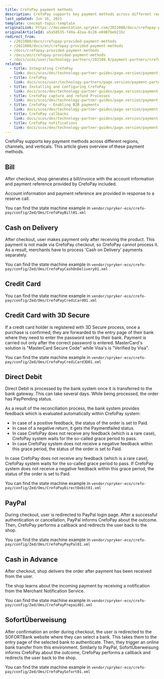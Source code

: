 ```yaml
---
title: CrefoPay payment methods
description: CrefoPay supports key payment methods across different regions, channels, and verticals.- bill, cash on delivery, credit card, direct debit, Paypal, cash in advance, sofort payment
last_updated: Jun 16, 2021
template: concept-topic-template
originalLink: https://documentation.spryker.com/2021080/docs/crefopay-provided-payment-methods
originalArticleId: a5a58535-f49a-42aa-8c26-e6987beb21bc
redirect_from:
  - /2021080/docs/crefopay-provided-payment-methods
  - /2021080/docs/en/crefopay-provided-payment-methods
  - /docs/crefopay-provided-payment-methods
  - /docs/en/crefopay-provided-payment-methods
  - /docs/scos/user/technology-partners/202108.0/payment-partners/crefopay/crefopay-provided-payment-methods.html
related:
  - title: Integrating CrefoPay
    link: docs/scos/dev/technology-partner-guides/page.version/payment-partners/crefopay/integrating-crefopay.html
  - title: CrefoPay
    link: docs/scos/user/technology-partners/page.version/payment-partners/crefopay.html
  - title: Installing and configuring CrefoPay
    link: docs/scos/dev/technology-partner-guides/page.version/payment-partners/crefopay/installing-and-configuring-crefopay.html
  - title: CrefoPay capture and refund Processes
    link: docs/scos/dev/technology-partner-guides/page.version/payment-partners/crefopay/crefopay-capture-and-refund-processes.html
  - title: CrefoPay — Enabling B2B payments
    link: docs/scos/dev/technology-partner-guides/page.version/payment-partners/crefopay/crefopay-enabling-b2b-payments.html
  - title: CrefoPay callbacks
    link: docs/scos/dev/technology-partner-guides/page.version/payment-partners/crefopay/crefopay-callbacks.html
  - title: CrefoPay notifications
    link: docs/scos/dev/technology-partner-guides/page.version/payment-partners/crefopay/crefopay-notifications.html
---
```


CrefoPay supports key payment methods across different regions, channels, and verticals. This article gives overview of these payment methods.

## Bill

After checkout, shop generates a bill/invoice with the account information and payment reference provided by CrefoPay included.

Account information and payment reference are provided in response to a reserve call.

You can find the state machine example  in `vendor/spryker-eco/crefo-pay/config/Zed/Oms/CrefoPayBill01.xml`

## Cash on Delivery

After checkout, user makes payment only after receiving the product. This payment is not made via CrefoPay checkout, so CrefoPay cannot process it. As a result, merchants have to process 'Cash on Delivery' payments separately.

You can find the state machine example in `vendor/spryker-eco/crefo-pay/config/Zed/Oms/CrefoPayCashOnDelivery01.xml`

## Credit Card

You can find the state machine example in `vendor/spryker-eco/crefo-pay/config/Zed/Oms/CrefoPayCrediCard01.xml`

## Credit Card with 3D Secure

If a credit card holder is registered with 3D Secure process, once a purchase is confirmed, they are forwarded to the entry page of their bank where they need to enter the password sent by their bank. Payment is carried out only after the correct password is entered. MasterCard's solution is "MasterCard Secure Code" while Visa's is "Verified by Visa".

You can find the state machine example in `vendor/spryker-eco/crefo-pay/config/Zed/Oms/CrefoPayCrediCard3D01.xml`

## Direct Debit

Direct Debit is processed by the bank system once it is transferred to the bank gateway. This can take several days. While being processed, the order has PayPending status.

As a result of the reconciliation process, the bank system provides feedback which is evaluated automatically within CrefoPay system:

* In case of a positive feedback, the status of the order is set to Paid.
* In case of a negative return, it gets the Paymentfailed status.
* In case CrefoPay does not receive any feedback (which is a rare case), CrefoPay system waits for the so-called grace period to pass.
* In case CrefoPay system does not receive a negative feedback within this grace period, the status of the order is set to Paid.

In case CrefoPay does not receive any feedback (which is a rare case), CrefoPay system waits for the so-called grace period to pass. If CrefoPay system does not receive a negative feedback within this grace period, the status of the order is set to Paid.

You can find the state machine example in `vendor/spryker-eco/crefo-pay/config/Zed/Oms/CrefoPayDirectDebit01.xml`

## PayPal

During checkout, user is redirected to PayPal login page. After a successful authentication or cancellation, PayPal informs CrefoPay about the outcome. Then, CrefoPay performs a callback and redirects the user back to the shop.

You can find the state machine example in `vendor/spryker-eco/crefo-pay/config/Zed/Oms/CrefoPayPayPal01.xml`

## Cash in Advance

After checkout, shop delivers the order after payment has been received from the user.

The shop learns about the incoming payment by receiving a notification from the Merchant Notification Service.

You can find the state machine example in `vendor/spryker-eco/crefo-pay/config/Zed/Oms/CrefoPayPrepaid01.xml`

## SofortÜberweisung

After confirmation an order during checkout, the user is redirected to the SOFORTBank website where they can select a bank. This takes them to the entry page of the selected bank to authenticate. Then, they trigger an online bank transfer from this environment. Similarly to PayPal, SofortÜberweisung informs CrefoPay about the outcome, CrefoPay performs a callback and redirects the user back to the shop.

You can find the state machine example in `vendor/spryker-eco/crefo-pay/config/Zed/Oms/CrefoPaySofort01.xml`
